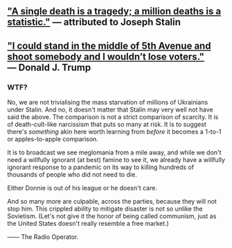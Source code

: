 ## ["A single death is a tragedy; a million deaths is a statistic."](https://quoteinvestigator.com/2010/05/21/death-statistic/) — attributed to Joseph Stalin


## ["I could stand in the middle of 5th Avenue and shoot somebody and I wouldn’t lose voters."](https://www.snopes.com/fact-check/donald-trump-fifth-avenue-comment/) — Donald J. Trump

### WTF?

No, we are not trivialising the mass starvation of millions of Ukrainians under Stalin. And no, it doesn't matter that Stalin may very well not have said the above. The comparison is not a strict comparison of scarcity. It is of death-cult-like narcissism that puts so many at risk. It is to suggest there's  *something* akin here worth learning from *before* it becomes a 1-to-1 or apples-to-apple comparison.

It is to broadcast we see meglomania from a mile away, and while we don't need a willfully ignorant (at best) famine to see it, we already have a willfully ignorant response to a pandemic on its way to killing hundreds of thousands of people who did not need to die.

Either Donnie is out of his league or he doesn't care.

And so many more are culpable, across the parties, because they will not stop him. This crippled ability to mitigate disaster is not so unlike the Sovietism. (Let's not give it the honor of being called communism, just as the United States doesn't really resemble a free market.)

—— The Radio Operator.
